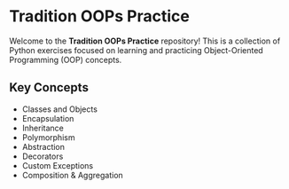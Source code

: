 # Tradition OOPs Practice

Welcome to the **Tradition OOPs Practice** repository! This is a collection of Python exercises focused on learning and practicing Object-Oriented Programming (OOP) concepts.

## Key Concepts

- Classes and Objects
- Encapsulation
- Inheritance
- Polymorphism
- Abstraction
- Decorators
- Custom Exceptions
- Composition & Aggregation